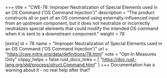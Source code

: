 +++
title = "CWE-78: Improper Neutralization of Special Elements used in an OS Command ('OS Command Injection')"
description	= "The product constructs all or part of an OS command using externally-influenced input from an upstream component, but it does not neutralize or incorrectly neutralizes special elements that could modify the intended OS command when it is sent to a downstream component."
weight = 78

[extra]
id = 78
name = "Improper Neutralization of Special Elements used in an OS Command ('OS Command Injection')"
url = "https://cwe.mitre.org/data/definitions/78.html"
vote = "Opt-In Measures Only"
clippy_helps = false
rust_docs_links = [
	"https://doc.rust-lang.org/std/process/struct.Command.html"
]
+++
Documentation has a warning about it - no real help after that?
